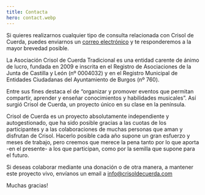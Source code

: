 ```yaml
---
title: Contacta
hero: contact.webp
---
```


Si quieres realizarnos cualquier tipo de consulta relacionada con Crisol de Cuerda, puedes enviarnos un [correo electrónico](mailto:info@crisoldecuerda.com) y te responderemos a la mayor brevedad posible.

La Asociación Crisol de Cuerda Tradicional es una entidad carente de ánimo de lucro, fundada en 2009 e inscrita en el Registro de Asociaciones de la Junta de Castilla y León (nº 0004032) y en el Registro Municipal de Entidades Ciudadanas del Ayuntamiento de Burgos (nº 760).

Entre sus fines destaca el de “organizar y promover eventos que permitan compartir, aprender y enseñar conocimientos y habilidades musicales”. Así surgió Crisol de Cuerda, un proyecto único en su clase en la península.

Crisol de Cuerda es un proyecto absolutamente independiente y autogestionado, que ha sido posible gracias a las cuotas de los participantes y a las colaboraciones de muchas personas que aman y disfrutan de Crisol. Hacerlo posible cada año supone un gran esfuerzo y meses de trabajo, pero creemos que merece la pena tanto por lo que aporta -en el presente- a los que participan, como por la semilla que supone para el futuro.

Si deseas colaborar mediante una donación o de otra manera, a mantener este proyecto vivo, envíanos un email a [info@crisoldecuerda.com](mailto:info@crisoldecuerda.com?subject=Como%20colaborar)

Muchas gracias!
